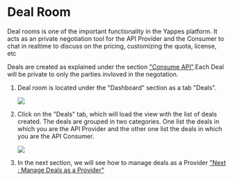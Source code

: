 



# Deal Room

Deal rooms is one of the important functionality in the Yappes platform.
It acts as an private negotiation tool for the API Provider and the
Consumer to chat in realtime to discuss on the pricing, customizing the
quota, license, etc

Deals are created as explained under the section [\"Consume
API\"](consume_api).Each Deal will be private to only the parties
invloved in the negotation.

1.  Deal room is located under the \"Dashboard\" section as a tab
    \"Deals\".

    ![](../images/dashboard/dashboard_view_01.png)

2.  Click on the \"Deals\" tab, which will load the view with the list
    of deals created. The deals are grouped in two categories. One list
    the deals in which you are the API Provider and the other one list
    the deals in which you are the API Consumer.

    ![](../images/dashboard/deals_view_01.png)

3.  In the next section, we will see how to manage deals as a Provider
    [\"Next : Manage Deals as a Provider\"](providerdeals)





